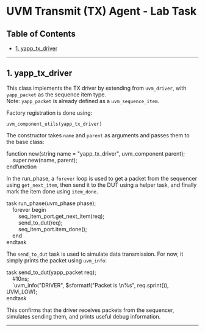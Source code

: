 # UVM Transmit (TX) Agent - Lab Task

## Table of Contents
- [1. yapp_tx_driver](#1-yapp_tx_driver)

---

## 1. yapp_tx_driver

This class implements the TX driver by extending from `uvm_driver`, with `yapp_packet` as the sequence item type.  
Note: `yapp_packet` is already defined as a `uvm_sequence_item`.

Factory registration is done using:

`uvm_component_utils(yapp_tx_driver)`

The constructor takes `name` and `parent` as arguments and passes them to the base class:

function new(string name = "yapp_tx_driver", uvm_component parent);  
    super.new(name, parent);  
endfunction

In the run_phase, a `forever` loop is used to get a packet from the sequencer using `get_next_item`, then send it to the DUT using a helper task, and finally mark the item done using `item_done`.

task run_phase(uvm_phase phase);  
    forever begin  
        seq_item_port.get_next_item(req);  
        send_to_dut(req);  
        seq_item_port.item_done();  
    end  
endtask

The `send_to_dut` task is used to simulate data transmission. For now, it simply prints the packet using `uvm_info`:

task send_to_dut(yapp_packet req);  
    #10ns;  
    `uvm_info("DRIVER", $sformatf("Packet is \n%s", req.sprint()), UVM_LOW);  
endtask

This confirms that the driver receives packets from the sequencer, simulates sending them, and prints useful debug information.

---
